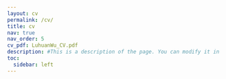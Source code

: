 ```yaml
---
layout: cv
permalink: /cv/
title: cv
nav: true
nav_order: 5
cv_pdf: LuhuanWu_CV.pdf
description: #This is a description of the page. You can modify it in '_pages/cv.md'. You can also change or remove the top pdf download button.
toc:
  sidebar: left
---
```

